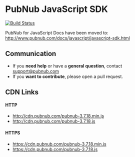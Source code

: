 # PubNub JavaScript SDK

[![Build Status](https://travis-ci.org/pubnub/pubnub-angular.svg)](https://travis-ci.org/pubnub/pubnub-angular)

PubNub for JavaScript Docs have been moved to: http://www.pubnub.com/docs/javascript/javascript-sdk.html

## Communication

- If you **need help** or have a **general question**, contact <support@pubnub.com>
- If you **want to contribute**, please open a pull request.

## CDN Links

#### HTTP
* http://cdn.pubnub.com/pubnub-3.7.18.min.js
* http://cdn.pubnub.com/pubnub-3.7.18.js

#### HTTPS
* https://cdn.pubnub.com/pubnub-3.7.18.min.js
* https://cdn.pubnub.com/pubnub-3.7.18.js
